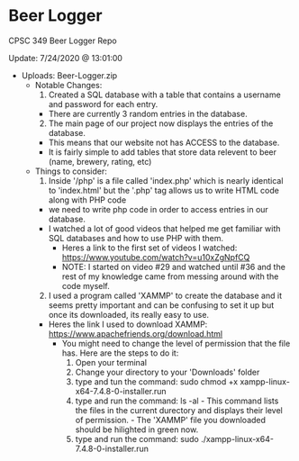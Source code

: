 # Beer Logger
 CPSC 349 Beer Logger Repo

Update: 7/24/2020 @ 13:01:00
- Uploads: Beer-Logger.zip
  - Notable Changes: 
    1. Created a SQL database with a table that contains a username and password for each entry. 
      - There are currently 3 random entries in the database. 
    2. The main page of our project now displays the entries of the database. 
      - This means that our website not has ACCESS to the database. 
      - It is fairly simple to add tables that store data relevent to beer (name, brewery, rating, etc) 
  - Things to consider:
    1. Inside '/php' is a file called 'index.php' which is nearly identical to 'index.html' but the '.php' tag allows us to write HTML code along with PHP code 
      - we need to write php code in order to access entries in our database. 
      - I watched a lot of good videos that helped me get familiar with SQL databases and how to use PHP with them. 
        - Heres a link to the first set of videos I watched: https://www.youtube.com/watch?v=u10xZgNpfCQ
        - NOTE: I started on video #29 and watched until #36 and the rest of my knowledge came from messing around with the code myself. 
    2. I used a program called 'XAMMP' to create the database and it seems pretty important and can be confusing to set it up but once its downloaded, its really easy to use.
      - Heres the link I used to download XAMMP: https://www.apachefriends.org/download.html
        - You might need to change the level of permission that the file has.
           Here are the steps to do it: 
             1. Open your terminal
             2. Change your directory to your 'Downloads' folder
             3. type and tun the command: sudo chmod +x xampp-linux-x64-7.4.8-0-installer.run
             4. type and run the command: ls -al
               - This command lists the files in the current durectory and displays their level of permission. 
               - The 'XAMMP' file you downloaded should be hilighted in green now.
             5. type and run the command: sudo ./xampp-linux-x64-7.4.8-0-installer.run
             
